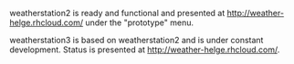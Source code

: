weatherstation2 is ready and functional and presented at http://weather-helge.rhcloud.com/ under the "prototype" menu.

weatherstation3 is based on weatherstation2 and is under constant development. Status is presented at  http://weather-helge.rhcloud.com/.


